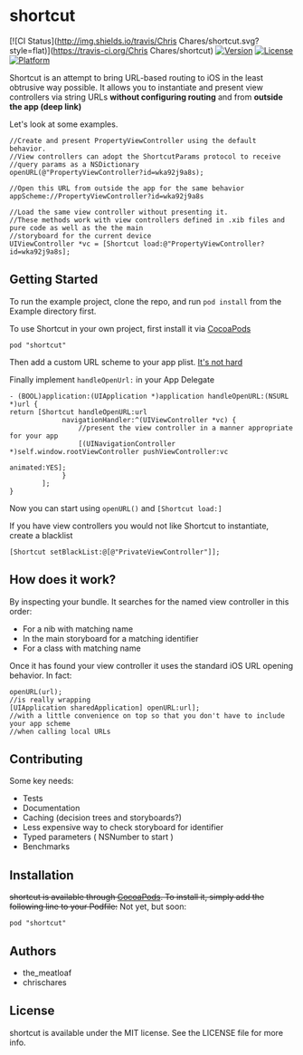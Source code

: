 # shortcut

[![CI Status](http://img.shields.io/travis/Chris Chares/shortcut.svg?style=flat)](https://travis-ci.org/Chris Chares/shortcut)
[![Version](https://img.shields.io/cocoapods/v/shortcut.svg?style=flat)](http://cocoadocs.org/docsets/shortcut)
[![License](https://img.shields.io/cocoapods/l/shortcut.svg?style=flat)](http://cocoadocs.org/docsets/shortcut)
[![Platform](https://img.shields.io/cocoapods/p/shortcut.svg?style=flat)](http://cocoadocs.org/docsets/shortcut)

Shortcut is an attempt to bring URL-based routing to iOS in the least obtrusive way possible. It allows you to instantiate and present view controllers via string URLs **without configuring routing** and from **outside the app (deep link)**

Let's look at some examples.  

    //Create and present PropertyViewController using the default behavior.
    //View controllers can adopt the ShortcutParams protocol to receive
    //query params as a NSDictionary
    openURL(@"PropertyViewController?id=wka92j9a8s);
    
    //Open this URL from outside the app for the same behavior
    appScheme://PropertyViewController?id=wka92j9a8s
    
    //Load the same view controller without presenting it.
    //These methods work with view controllers defined in .xib files and pure code as well as the the main 
    //storyboard for the current device
    UIViewController *vc = [Shortcut load:@"PropertyViewController?id=wka92j9a8s];
    
## Getting Started

To run the example project, clone the repo, and run `pod install` from the Example directory first.

To use Shortcut in your own project, first install it via [CocoaPods](http://cocoapods.org)

    pod "shortcut"

Then add a custom URL scheme to your app plist. [It's not hard](http://www.idev101.com/code/Objective-C/custom_url_schemes.html)

Finally implement `handleOpenUrl:` in your App Delegate

    - (BOOL)application:(UIApplication *)application handleOpenURL:(NSURL *)url {
    return [Shortcut handleOpenURL:url
                 navigationHandler:^(UIViewController *vc) {
                     //present the view controller in a manner appropriate for your app
                     [(UINavigationController *)self.window.rootViewController pushViewController:vc
                                                                                animated:YES];
                 }
            ];
    }
    
Now you can start using `openURL()` and `[Shortcut load:]`

If you have view controllers you would not like Shortcut to instantiate, create a blacklist

    [Shortcut setBlackList:@[@"PrivateViewController"]];

    
## How does it work?

By inspecting your bundle.  It searches for the named view controller in this order:

+ For a nib with matching name
+ In the main storyboard for a matching identifier
+ For a class with matching name

Once it has found your view controller it uses the standard iOS URL opening behavior.  In fact:

    openURL(url);
    //is really wrapping
    [UIApplication sharedApplication] openURL:url];
    //with a little convenience on top so that you don't have to include your app scheme
    //when calling local URLs


## Contributing

Some key needs:

+ Tests
+ Documentation
+ Caching (decision trees and storyboards?)
+ Less expensive way to check storyboard for identifier
+ Typed parameters ( NSNumber to start )
+ Benchmarks

## Installation

~~shortcut is available through [CocoaPods](http://cocoapods.org). To install
it, simply add the following line to your Podfile:~~
Not yet, but soon:

    pod "shortcut"

## Authors

+ the_meatloaf
+ chrischares

## License

shortcut is available under the MIT license. See the LICENSE file for more info.

